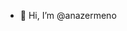 - 👋 Hi, I’m @anazermeno

<!---
anazermeno/anazermeno is a ✨ special ✨ repository because its `README.md` (this file) appears on your GitHub profile.
You can click the Preview link to take a look at your changes.
--->
